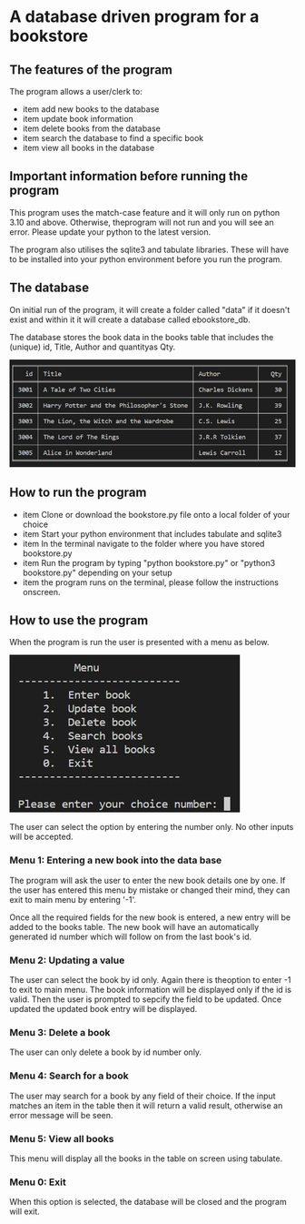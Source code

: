# A database driven program for a bookstore

## The features of the program

The program allows a user/clerk to:
* item add new books to the database
* item update book information
* item delete books from the database
* item search the database to find a specific book
* item view all books in the database

## Important information before running the program
This program uses the match-case feature and it will only run on python 3.10 and above. 
Otherwise, theprogram will not run and you will see an error. Please update your python
to the latest version.

The program also utilises the sqlite3 and tabulate libraries. These will have to be
installed into your python environment before you run the program. 

## The database
On initial run of the program, it will create a folder called "data" if it doesn't exist
and within it it will create a database called ebookstore_db. 

The database stores the book data in the books table that includes the (unique) id,
Title, Author and quantityas Qty. 

![Image of books table](/images/table_example.jpg)

## How to run the program
* item Clone or download the bookstore.py file onto a local folder of your choice 
* item Start your python environment that includes tabulate and sqlite3
* item In the terminal navigate to the folder where you have stored bookstore.py
* item Run the program by typing "python bookstore.py" or "python3 bookstore.py" depending on your setup
* item the program runs on the terminal, please follow the instructions onscreen. 

## How to use the program
When the program is run the user is presented with a menu as below.

![Image of menu options](/images/menu_example.jpg)

The user can select the option by entering the number only. No other inputs will be accepted. 

### Menu 1: Entering a new book into the data base
The program will ask the user to enter the new book details one by one. If the user has entered
this menu by mistake or changed their mind, they can exit to main menu by entering '-1'.

Once all the required fields for the new book is entered, a new entry will be added to the books table.
The new book will have an automatically generated id number which will follow on from the last book's id.

### Menu 2: Updating a value
The user can select the book by id only. Again there is theoption to enter -1 to exit to main menu.
The book information will be displayed only if the id is valid. Then the user is prompted to sepcify
the field to be updated. Once updated the updated book entry will be displayed. 

### Menu 3: Delete a book
The user can only delete a book by id number only. 

### Menu 4: Search for a book
The user may search for a book by any field of their choice. If the input matches an item in the table
then it will return a valid result, otherwise an error message will be seen. 

### Menu 5: View all books
This menu will display all the books in the table on screen using tabulate.

### Menu 0: Exit
When this option is selected, the database will be closed and the program will exit. 
